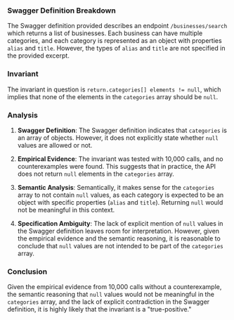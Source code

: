 ### Swagger Definition Breakdown
The Swagger definition provided describes an endpoint `/businesses/search` which returns a list of businesses. Each business can have multiple categories, and each category is represented as an object with properties `alias` and `title`. However, the types of `alias` and `title` are not specified in the provided excerpt.

### Invariant
The invariant in question is `return.categories[] elements != null`, which implies that none of the elements in the `categories` array should be `null`.

### Analysis
1. **Swagger Definition**: The Swagger definition indicates that `categories` is an array of objects. However, it does not explicitly state whether `null` values are allowed or not.

2. **Empirical Evidence**: The invariant was tested with 10,000 calls, and no counterexamples were found. This suggests that in practice, the API does not return `null` elements in the `categories` array.

3. **Semantic Analysis**: Semantically, it makes sense for the `categories` array to not contain `null` values, as each category is expected to be an object with specific properties (`alias` and `title`). Returning `null` would not be meaningful in this context.

4. **Specification Ambiguity**: The lack of explicit mention of `null` values in the Swagger definition leaves room for interpretation. However, given the empirical evidence and the semantic reasoning, it is reasonable to conclude that `null` values are not intended to be part of the `categories` array.

### Conclusion
Given the empirical evidence from 10,000 calls without a counterexample, the semantic reasoning that `null` values would not be meaningful in the `categories` array, and the lack of explicit contradiction in the Swagger definition, it is highly likely that the invariant is a "true-positive."
